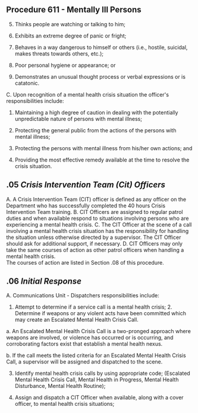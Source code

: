 
## Procedure 611 - Mentally Ill Persons

5. Thinks people are watching or talking to him; 
 
6. Exhibits an extreme degree of panic or fright; 


7. Behaves in a way dangerous to himself or others (i.e., hostile, suicidal, makes threats towards others, etc.); 
 
8. Poor personal hygiene or appearance; or 
 
9. Demonstrates an unusual thought process or verbal expressions or is catatonic. 
 
C. 
Upon recognition of a mental health crisis situation the officer's responsibilities include: 
 
1. Maintaining a high degree of caution in dealing with the potentially unpredictable nature of persons with mental 
illness; 
 
2. Protecting the general public from the actions of the persons with mental illness; 
 
3. Protecting the persons with mental illness from his/her own actions; and 
 
4. Providing the most effective remedy available at the time to resolve the crisis situation. 

## .05  *Crisis Intervention Team (Cit) Officers*

A. A Crisis Intervention Team (CIT) officer is defined as any officer on the Department who has successfully completed 
the 40 hours Crisis Intervention Team training. B. CIT Officers are assigned to regular patrol duties and when available respond to situations involving persons who are 
experiencing a mental health crisis. C. The CIT Officer at the scene of a call involving a mental health crisis situation has the responsibility for handling        
the situation unless otherwise directed by a supervisor.  The CIT Officer should ask for additional support, if necessary. D. CIT Officers may only take the same courses of action as other patrol officers when handling a mental health crisis.  
The courses of action are listed in Section .08 of this procedure. 
 

## .06 *Initial Response*

A. Communications Unit - Dispatchers responsibilities include: 
 
1. Attempt to determine if a service call is a mental health crisis; 2. Determine if weapons or any violent acts have been committed which may create an Escalated Mental Health 
Crisis Call. 
 
a. An Escalated Mental Health Crisis Call is a two-pronged approach where weapons are involved, or violence 
has occurred or is occurring, and corroborating factors exist that establish a mental health nexus. 
 
b. If the call meets the listed criteria for an Escalated Mental Health Crisis Call, a supervisor will be assigned 
and dispatched to the scene. 
 
3. Identify mental health crisis calls by using appropriate code; (Escalated Mental Health Crisis Call, Mental Health 
in Progress, Mental Health Disturbance, Mental Health Routine); 
 
4. Assign and dispatch a CIT Officer when available, along with a cover officer, to mental health crisis situations; 
 